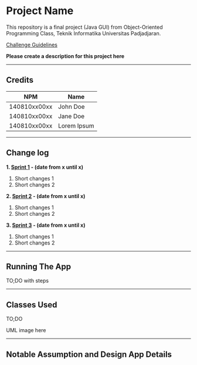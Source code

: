 # Project Name

This repository is a final project (Java GUI) from Object-Oriented Programming Class, Teknik Informatika Universitas Padjadjaran. 

[Challenge Guidelines](challenge-guideline.md)

**Please create a description for this project here**

---

## Credits
| NPM           | Name        |
| ------------- |-------------|
| 140810xx00xx  | John Doe    |
| 140810xx00xx  | Jane Doe    |
| 140810xx00xx  | Lorem Ipsum |

---

## Change log

**1. [Sprint 1](https://github.com/arifrgilang/15-Puzzle/blob/master/changelog/sprint-1.md) - (date from x until x)** 
   1. Short changes 1
   2. Short changes 2

**2. [Sprint 2](https://github.com/arifrgilang/15-Puzzle/blob/master/changelog/sprint-2.md) - (date from x until x)** 
   1. Short changes 1
   2. Short changes 2
   
**3. [Sprint 3](https://github.com/arifrgilang/15-Puzzle/blob/master/changelog/sprint-3.md) - (date from x until x)** 
   1. Short changes 1
   2. Short changes 2

---

## Running The App

TO;DO with steps

---

## Classes Used

TO;DO

UML image here

---

## Notable Assumption and Design App Details

